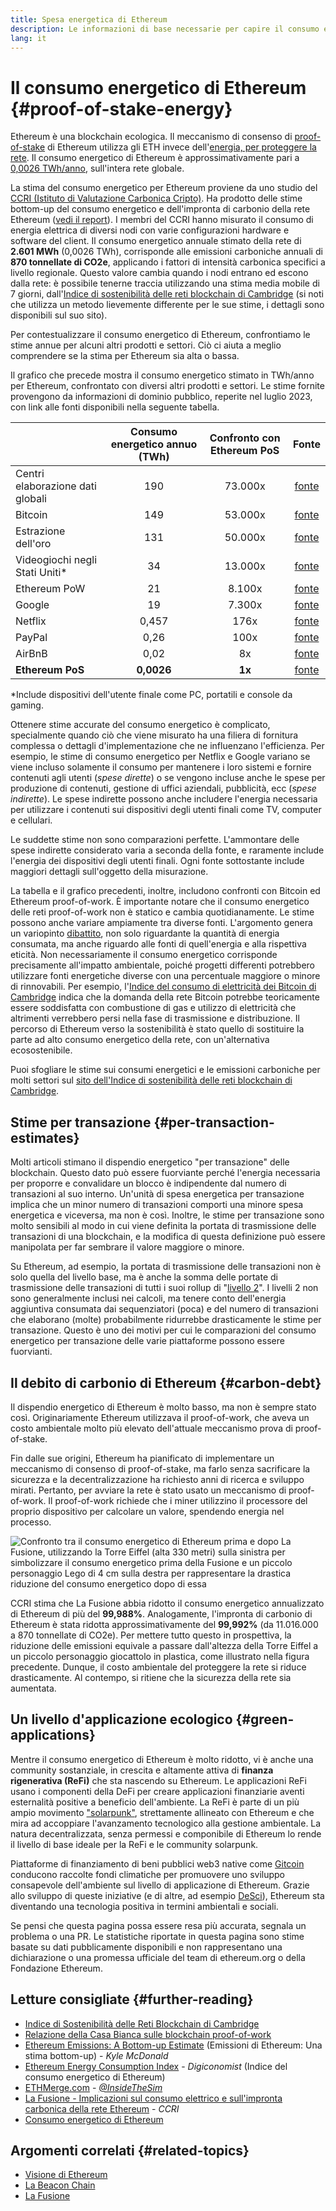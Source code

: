 ```yaml
---
title: Spesa energetica di Ethereum
description: Le informazioni di base necessarie per capire il consumo energetico di Ethereum.
lang: it
---
```


# Il consumo energetico di Ethereum {#proof-of-stake-energy}

Ethereum è una blockchain ecologica. Il meccanismo di consenso di [proof-of-stake](/developers/docs/consensus-mechanisms/pos) di Ethereum utilizza gli ETH invece dell'[energia, per proteggere la rete](/developers/docs/consensus-mechanisms/pow). Il consumo energetico di Ethereum è approssimativamente pari a [0,0026 TWh/anno](https://carbon-ratings.com/eth-report-2022), sull'intera rete globale.

La stima del consumo energetico per Ethereum proviene da uno studio del [CCRI (Istituto di Valutazione Carbonica Cripto)](https://carbon-ratings.com). Ha prodotto delle stime bottom-up del consumo energetico e dell'impronta di carbonio della rete Ethereum ([vedi il report](https://carbon-ratings.com/eth-report-2022)). I membri del CCRI hanno misurato il consumo di energia elettrica di diversi nodi con varie configurazioni hardware e software del client. Il consumo energetico annuale stimato della rete di **2.601 MWh** (0,0026 TWh), corrisponde alle emissioni carboniche annuali di **870 tonnellate di CO2e**, applicando i fattori di intensità carbonica specifici a livello regionale. Questo valore cambia quando i nodi entrano ed escono dalla rete: è possibile tenerne traccia utilizzando una stima media mobile di 7 giorni, dall'[Indice di sostenibilità delle reti blockchain di Cambridge](https://ccaf.io/cbnsi/ethereum) (si noti che utilizza un metodo lievemente differente per le sue stime, i dettagli sono disponibili sul suo sito).

Per contestualizzare il consumo energetico di Ethereum, confrontiamo le stime annue per alcuni altri prodotti e settori. Ciò ci aiuta a meglio comprendere se la stima per Ethereum sia alta o bassa.

<EnergyConsumptionChart />

Il grafico che precede mostra il consumo energetico stimato in TWh/anno per Ethereum, confrontato con diversi altri prodotti e settori. Le stime fornite provengono da informazioni di dominio pubblico, reperite nel luglio 2023, con link alle fonti disponibili nella seguente tabella.

|                                   | Consumo energetico annuo (TWh) | Confronto con Ethereum PoS |                                                                                      Fonte                                                                                       |
|:--------------------------------- |:------------------------------:|:--------------------------:|:--------------------------------------------------------------------------------------------------------------------------------------------------------------------------------:|
| Centri elaborazione dati globali  |              190               |          73.000x           |                                    [fonte](https://www.iea.org/commentaries/data-centres-and-energy-from-global-headlines-to-local-headaches)                                    |
| Bitcoin                           |              149               |          53.000x           |                                                                 [fonte](https://ccaf.io/cbnsi/cbeci/comparisons)                                                                 |
| Estrazione dell'oro               |              131               |          50.000x           |                                                                 [fonte](https://ccaf.io/cbnsi/cbeci/comparisons)                                                                 |
| Videogiochi negli Stati Uniti\* |               34               |          13.000x           |                 [fonte](https://www.researchgate.net/publication/336909520_Toward_Greener_Gaming_Estimating_National_Energy_Use_and_Energy_Efficiency_Potential)                 |
| Ethereum PoW                      |               21               |           8.100x           |                                                                    [fonte](https://ccaf.io/cbnsi/ethereum/1)                                                                     |
| Google                            |               19               |           7.300x           |                                           [fonte](https://www.gstatic.com/gumdrop/sustainability/google-2022-environmental-report.pdf)                                           |
| Netflix                           |             0,457              |            176x            | [fonte](https://assets.ctfassets.net/4cd45et68cgf/7B2bKCqkXDfHLadrjrNWD8/e44583e5b288bdf61e8bf3d7f8562884/2021_US_EN_Netflix_EnvironmentalSocialGovernanceReport-2021_Final.pdf) |
| PayPal                            |              0,26              |            100x            |                                  [fonte](https://s202.q4cdn.com/805890769/files/doc_downloads/global-impact/CDP_Climate_Change_PayPal-(1).pdf)                                   |
| AirBnB                            |              0,02              |             8x             |                               [fonte](https://s26.q4cdn.com/656283129/files/doc_downloads/governance_doc_updated/Airbnb-ESG-Factsheet-(Final).pdf)                               |
| **Ethereum PoS**                  |           **0,0026**           |           **1x**           |                                                               [fonte](https://carbon-ratings.com/eth-report-2022)                                                                |

\*Include dispositivi dell'utente finale come PC, portatili e console da gaming.

Ottenere stime accurate del consumo energetico è complicato, specialmente quando ciò che viene misurato ha una filiera di fornitura complessa o dettagli d'implementazione che ne influenzano l'efficienza. Per esempio, le stime di consumo energetico per Netflix e Google variano se viene incluso solamente il consumo per mantenere i loro sistemi e fornire contenuti agli utenti (_spese dirette_) o se vengono incluse anche le spese per produzione di contenuti, gestione di uffici aziendali, pubblicità, ecc (_spese indirette_). Le spese indirette possono anche includere l'energia necessaria per utilizzare i contenuti sui dispositivi degli utenti finali come TV, computer e cellulari.

Le suddette stime non sono comparazioni perfette. L'ammontare delle spese indirette considerato varia a seconda della fonte, e raramente include l'energia dei dispositivi degli utenti finali. Ogni fonte sottostante include maggiori dettagli sull'oggetto della misurazione.

La tabella e il grafico precedenti, inoltre, includono confronti con Bitcoin ed Ethereum proof-of-work. È importante notare che il consumo energetico delle reti proof-of-work non è statico e cambia quotidianamente. Le stime possono anche variare ampiamente tra diverse fonti. L'argomento genera un variopinto [dibattito](https://www.coindesk.com/business/2020/05/19/the-last-word-on-bitcoins-energy-consumption/), non solo riguardante la quantità di energia consumata, ma anche riguardo alle fonti di quell'energia e alla rispettiva eticità. Non necessariamente il consumo energetico corrisponde precisamente all'impatto ambientale, poiché progetti differenti potrebbero utilizzare fonti energetiche diverse con una percentuale maggiore o minore di rinnovabili. Per esempio, l'[Indice del consumo di elettricità dei Bitcoin di Cambridge](https://ccaf.io/cbnsi/cbeci/comparisons) indica che la domanda della rete Bitcoin potrebbe teoricamente essere soddisfatta con combustione di gas e utilizzo di elettricità che altrimenti verrebbero persi nella fase di trasmissione e distribuzione. Il percorso di Ethereum verso la sostenibilità è stato quello di sostituire la parte ad alto consumo energetico della rete, con un'alternativa ecosostenibile.

Puoi sfogliare le stime sui consumi energetici e le emissioni carboniche per molti settori sul [sito dell'Indice di sostenibilità delle reti blockchain di Cambridge](https://ccaf.io/cbnsi/ethereum).

## Stime per transazione {#per-transaction-estimates}

Molti articoli stimano il dispendio energetico "per transazione" delle blockchain. Questo dato può essere fuorviante perché l'energia necessaria per proporre e convalidare un blocco è indipendente dal numero di transazioni al suo interno. Un'unità di spesa energetica per transazione implica che un minor numero di transazioni comporti una minore spesa energetica e viceversa, ma non è così. Inoltre, le stime per transazione sono molto sensibili al modo in cui viene definita la portata di trasmissione delle transazioni di una blockchain, e la modifica di questa definizione può essere manipolata per far sembrare il valore maggiore o minore.

Su Ethereum, ad esempio, la portata di trasmissione delle transazioni non è solo quella del livello base, ma è anche la somma delle portate di trasmissione delle transazioni di tutti i suoi rollup di "[livello 2](/layer-2/)". I livelli 2 non sono generalmente inclusi nei calcoli, ma tenere conto dell'energia aggiuntiva consumata dai sequenziatori (poca) e del numero di transazioni che elaborano (molte) probabilmente ridurrebbe drasticamente le stime per transazione. Questo è uno dei motivi per cui le comparazioni del consumo energetico per transazione delle varie piattaforme possono essere fuorvianti.

## Il debito di carbonio di Ethereum {#carbon-debt}

Il dispendio energetico di Ethereum è molto basso, ma non è sempre stato così. Originariamente Ethereum utilizzava il proof-of-work, che aveva un costo ambientale molto più elevato dell'attuale meccanismo prova di proof-of-stake.

Fin dalle sue origini, Ethereum ha pianificato di implementare un meccanismo di consenso di proof-of-stake, ma farlo senza sacrificare la sicurezza e la decentralizzazione ha richiesto anni di ricerca e sviluppo mirati. Pertanto, per avviare la rete è stato usato un meccanismo di proof-of-work. Il proof-of-work richiede che i miner utilizzino il processore del proprio dispositivo per calcolare un valore, spendendo energia nel processo.

![Confronto tra il consumo energetico di Ethereum prima e dopo La Fusione, utilizzando la Torre Eiffel (alta 330 metri) sulla sinistra per simbolizzare il consumo energetico prima della Fusione e un piccolo personaggio Lego di 4 cm sulla destra per rappresentare la drastica riduzione del consumo energetico dopo di essa](energy_consumption_pre_post_merge.png)

CCRI stima che La Fusione abbia ridotto il consumo energetico annualizzato di Ethereum di più del **99,988%**. Analogamente, l'impronta di carbonio di Ethereum è stata ridotta approssimativamente del **99,992%** (da 11.016.000 a 870 tonnellate di CO2e). Per mettere tutto questo in prospettiva, la riduzione delle emissioni equivale a passare dall'altezza della Torre Eiffel a un piccolo personaggio giocattolo in plastica, come illustrato nella figura precedente. Dunque, il costo ambientale del proteggere la rete si riduce drasticamente. Al contempo, si ritiene che la sicurezza della rete sia aumentata.

## Un livello d'applicazione ecologico {#green-applications}

Mentre il consumo energetico di Ethereum è molto ridotto, vi è anche una community sostanziale, in crescita e altamente attiva di **finanza rigenerativa (ReFi)** che sta nascendo su Ethereum. Le applicazioni ReFi usano i componenti della DeFi per creare applicazioni finanziarie aventi esternalità positive a beneficio dell'ambiente. La ReFi è parte di un più ampio movimento ["solarpunk"](https://en.wikipedia.org/wiki/Solarpunk), strettamente allineato con Ethereum e che mira ad accoppiare l'avanzamento tecnologico alla gestione ambientale. La natura decentralizzata, senza permessi e componibile di Ethereum lo rende il livello di base ideale per la ReFi e le community solarpunk.

Piattaforme di finanziamento di beni pubblici web3 native come [Gitcoin](https://gitcoin.co) conducono raccolte fondi climatiche per promuovere uno sviluppo consapevole dell'ambiente sul livello di applicazione di Ethereum. Grazie allo sviluppo di queste iniziative (e di altre, ad esempio [DeSci](/desci/)), Ethereum sta diventando una tecnologia positiva in termini ambientali e sociali.

<Alert>
<AlertEmoji text=":evergreen_tree:" />
<AlertContent>
  Se pensi che questa pagina possa essere resa più accurata, segnala un problema o una PR. Le statistiche riportate in questa pagina sono stime basate su dati pubblicamente disponibili e non rappresentano una dichiarazione o una promessa ufficiale del team di ethereum.org o della Fondazione Ethereum.
</AlertContent>
</Alert>

## Letture consigliate {#further-reading}

- [Indice di Sostenibilità delle Reti Blockchain di Cambridge](https://ccaf.io/cbnsi/ethereum)
- [Relazione della Casa Bianca sulle blockchain proof-of-work](https://www.whitehouse.gov/wp-content/uploads/2022/09/09-2022-Crypto-Assets-and-Climate-Report.pdf)
- [Ethereum Emissions: A Bottom-up Estimate](https://kylemcdonald.github.io/ethereum-emissions/) (Emissioni di Ethereum: Una stima bottom-up) - _Kyle McDonald_
- [Ethereum Energy Consumption Index](https://digiconomist.net/ethereum-energy-consumption/) - _Digiconomist_ (Indice del consumo energetico di Ethereum)
- [ETHMerge.com](https://ethmerge.com/) - _[@InsideTheSim](https://twitter.com/InsideTheSim)_
- [La Fusione - Implicazioni sul consumo elettrico e sull'impronta carbonica della rete Ethereum](https://carbon-ratings.com/eth-report-2022) - _CCRI_
- [Consumo energetico di Ethereum](https://mirror.xyz/jmcook.eth/ODpCLtO4Kq7SCVFbU4He8o8kXs418ZZDTj0lpYlZkR8)

## Argomenti correlati {#related-topics}

- [Visione di Ethereum](/roadmap/vision/)
- [La Beacon Chain](/roadmap/beacon-chain)
- [La Fusione](/roadmap/merge/)
